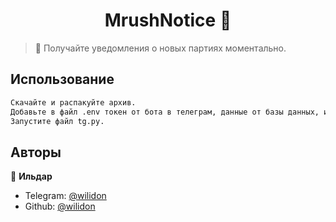 <h1 align="center">MrushNotice 👋</h1>

> 🚀 Получайте уведомления о новых партиях моментально.

## Использование

```sh
Скачайте и распакуйте архив.
Добавьте в файл .env токен от бота в телеграм, данные от базы данных, имя и пароль от профиля в игре и id админов.
Запустите файл tg.py.
```

## Авторы

👦 **Ильдар**

* Telegram: [@wilidon](https://t.me/wilidon) 
* Github: [@wilidon](https://github.com/wilidon)
